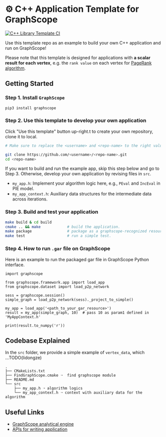 # ⚙️  C++ Application Template for GraphScope

[![C++ Library Template CI](https://github.com/GraphScope/cpp-template/actions/workflows/ci.yml/badge.svg?branch=main)](https://github.com/GraphScope/cpp-template/actions/workflows/ci.yml)

Use this template repo as an example to build your own C++ application and run on GraphScope! 

Please note that this template is designed for applications with **a scalar result for each vertex**, e.g. the `rank value` on each vertex for [PageRank algorithm](https://en.wikipedia.org/wiki/PageRank).

## Getting Started

### Step 1. Install `GraphScope`

```bash
pip3 install graphscope 
```

### Step 2. Use this template to develop your own application

Click "Use this template" button up-right.t to create your own repository, clone it to local.

```bash
# Make sure to replace the <username> and <repo-name> to the right values.

git clone https://github.com/<username>/<repo-name>.git 
cd <repo-name>
```

If you want to build and run the example app, skip this step below and go to Step 3.
Otherwise, develop your own application by revising files in `src`.

- `my_app.h`: Implement your algorithm logic here, e.g., `PEval` and `IncEval` in PIE model.
- `my_app_context.h`: Auxiliary data structures for the intermediate data across iterations. 


### Step 3. Build and test your application

```bash
make build & cd build
cmake .. && make            # build the application.
make package                # package as a graphscope-recognized resource (.gar)
make test                   # run a simple test. 
```
### Step 4. How to run `.gar` file on GraphScope

Here is an example to run the packaged gar file in GraphScope Python interface.

```python3
import graphscope

from graphscope.framework.app import load_app
from graphscope.dataset import load_p2p_network

sess = graphscope.session()
simple_graph = load_p2p_network(sess)._project_to_simple()

my_app = load_app('<path_to_your_gar_resource>')
result = my_app(simple_graph, 10)  # pass 10 as param1 defined in 'MyAppContext.h'

print(result.to_numpy('r'))
```

## Codebase Explained
In the `src` folder, we provide a simple example of `vertex_data`, which ...TODO(lidongze)
```
.
├── CMakeLists.txt
├── FindGraphScope.cmake ➝  find graphscope module
├── README.md
└── src
    ├── my_app.h ➝ algorithm logics
    └── my_app_context.h ➝ context with auxiliary data for the algorithm

```

## Useful Links

- [GraphScope analytical engine](https://graphscope.io/docs/analytics_engine.html)
- [APIs for writing application](https://graphscope.io/docs/reference/analytical_engine_index.html#)

